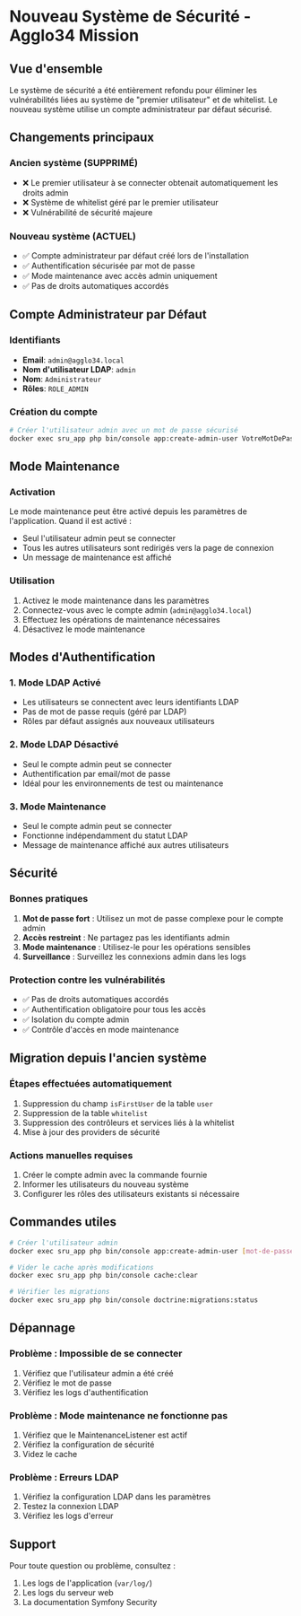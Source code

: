 # Nouveau Système de Sécurité - Agglo34 Mission

## Vue d'ensemble

Le système de sécurité a été entièrement refondu pour éliminer les vulnérabilités liées au système de "premier utilisateur" et de whitelist. Le nouveau système utilise un compte administrateur par défaut sécurisé.

## Changements principaux

### Ancien système (SUPPRIMÉ)
- ❌ Le premier utilisateur à se connecter obtenait automatiquement les droits admin
- ❌ Système de whitelist géré par le premier utilisateur
- ❌ Vulnérabilité de sécurité majeure

### Nouveau système (ACTUEL)
- ✅ Compte administrateur par défaut créé lors de l'installation
- ✅ Authentification sécurisée par mot de passe
- ✅ Mode maintenance avec accès admin uniquement
- ✅ Pas de droits automatiques accordés

## Compte Administrateur par Défaut

### Identifiants
- **Email**: `admin@agglo34.local`
- **Nom d'utilisateur LDAP**: `admin`
- **Nom**: `Administrateur`
- **Rôles**: `ROLE_ADMIN`

### Création du compte
```bash
# Créer l'utilisateur admin avec un mot de passe sécurisé
docker exec sru_app php bin/console app:create-admin-user VotreMotDePasseSecurise
```

## Mode Maintenance

### Activation
Le mode maintenance peut être activé depuis les paramètres de l'application. Quand il est activé :
- Seul l'utilisateur admin peut se connecter
- Tous les autres utilisateurs sont redirigés vers la page de connexion
- Un message de maintenance est affiché

### Utilisation
1. Activez le mode maintenance dans les paramètres
2. Connectez-vous avec le compte admin (`admin@agglo34.local`)
3. Effectuez les opérations de maintenance nécessaires
4. Désactivez le mode maintenance

## Modes d'Authentification

### 1. Mode LDAP Activé
- Les utilisateurs se connectent avec leurs identifiants LDAP
- Pas de mot de passe requis (géré par LDAP)
- Rôles par défaut assignés aux nouveaux utilisateurs

### 2. Mode LDAP Désactivé
- Seul le compte admin peut se connecter
- Authentification par email/mot de passe
- Idéal pour les environnements de test ou maintenance

### 3. Mode Maintenance
- Seul le compte admin peut se connecter
- Fonctionne indépendamment du statut LDAP
- Message de maintenance affiché aux autres utilisateurs

## Sécurité

### Bonnes pratiques
1. **Mot de passe fort** : Utilisez un mot de passe complexe pour le compte admin
2. **Accès restreint** : Ne partagez pas les identifiants admin
3. **Mode maintenance** : Utilisez-le pour les opérations sensibles
4. **Surveillance** : Surveillez les connexions admin dans les logs

### Protection contre les vulnérabilités
- ✅ Pas de droits automatiques accordés
- ✅ Authentification obligatoire pour tous les accès
- ✅ Isolation du compte admin
- ✅ Contrôle d'accès en mode maintenance

## Migration depuis l'ancien système

### Étapes effectuées automatiquement
1. Suppression du champ `isFirstUser` de la table `user`
2. Suppression de la table `whitelist`
3. Suppression des contrôleurs et services liés à la whitelist
4. Mise à jour des providers de sécurité

### Actions manuelles requises
1. Créer le compte admin avec la commande fournie
2. Informer les utilisateurs du nouveau système
3. Configurer les rôles des utilisateurs existants si nécessaire

## Commandes utiles

```bash
# Créer l'utilisateur admin
docker exec sru_app php bin/console app:create-admin-user [mot-de-passe]

# Vider le cache après modifications
docker exec sru_app php bin/console cache:clear

# Vérifier les migrations
docker exec sru_app php bin/console doctrine:migrations:status
```

## Dépannage

### Problème : Impossible de se connecter
1. Vérifiez que l'utilisateur admin a été créé
2. Vérifiez le mot de passe
3. Vérifiez les logs d'authentification

### Problème : Mode maintenance ne fonctionne pas
1. Vérifiez que le MaintenanceListener est actif
2. Vérifiez la configuration de sécurité
3. Videz le cache

### Problème : Erreurs LDAP
1. Vérifiez la configuration LDAP dans les paramètres
2. Testez la connexion LDAP
3. Vérifiez les logs d'erreur

## Support

Pour toute question ou problème, consultez :
1. Les logs de l'application (`var/log/`)
2. Les logs du serveur web
3. La documentation Symfony Security